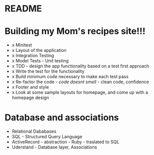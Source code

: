 # README

# Building my Mom's recipes site!!!  
- x Minitest
- x Layout of the application
- x Integration Testing 
- x Model Tests - Unit testing
- x TDD - design the app functionality based on a test first approach
- x Write the test for the functionality 
- x Build minimum code necessary to make each test pass
- x Re-factor the code - *code doesnt smell* - clean code, confidence
- x Footer and style
- x Look at some sample layouts for homepage, and come up with a homepage design

# Database and associations

- Relational Dababases
- SQL - Structured Query Language
- ActiveRecord - abstraction - Ruby - traslated to SQL
- Uderstand - Database layer, Associations 
